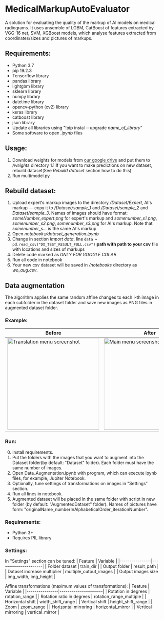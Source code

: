 # MedicalMarkupAutoEvaluator
A solution for evaluating the quality of the markup of AI models on medical radiograms. It uses ansemble of LGBM, CatBoost of features extracted by VGG-16 net, SVM, XGBoost models, which analyse features extracted from coordinates/sizes and pictures of markups. 


## Requirements:
- Python 3.7
- pip 19.2.3
- Tensorflow library
- pandas library
- lightgbm library
- sklearn library
- numpy library
- datetime library
- opencv-python (cv2) library
- keras library
- catboost library
- json library
- Update all libraries using "!pip instal --upgrade *name_of_library*" 
- Some software to open *.ipynb* files 


## Usage:
1. Download weights for models from [our google drive](https://drive.google.com/drive/folders/1o0vahEkKFOw3A060YHTTWaDf7nxRcWjy?usp=sharing) and put them to */weights* directory
1.1 If you want to make predictions on new dataset, rebuild dataset(See *Rebuild dataset* section how to do this)
2. Run multimodel.py


## Rebuild dataset: 
1. Upload expert's markup images to the directory */Dataset/Expert*, AI's markup — copy it to */Dataset/sample_1* and */Dataset/sample_2* and *Dataset/sample_3*. Names of images should have format: *someNumber_expert.png* for expert's markup and *somenumber_s1.png*, *somenumber_s2.png*, *somenumber_s3.png* for AI's markup. Note that *somenumber_s...* is the same AI's markup.
2. Open *notebooks/dataset_generation.ipynb*
3. Change in section *Import data*, line `data = pd.read_csv("DX_TEST_RESULT_FULL.csv")` **path with path to your csv** file with locations and sizes of markups
4. Delete code marked as *ONLY FOR GOOGLE COLAB*
5. Run all code in notebook
6. Your new csv dataset will be saved in */notebooks* directory as *wo_aug.csv*.


## Data augmentation
The algorithm applies the same random affine changes to each i-th image in each subfolder in the dataset folder and save new images as PNG files in augmented dataset folder.

### Example:
| Before        | After |
|----------------|----------------------|
| <img src="https://user-images.githubusercontent.com/57181871/97780377-511f1280-1b95-11eb-8b8a-4ab65b0bd20e.png" alt="Translation menu screenshot" width="300"/> | <img src="https://user-images.githubusercontent.com/57181871/97780374-4e242200-1b95-11eb-8e4c-085071b41f00.png" alt="Main menu screenshot" width="300"/> |


### Run:
0. Install requirements.
1. Put the folders with the images that you want to augment into the Dataset folder(by default: "Dataset" folder). Each folder must have the same number of images.
2. Open Data_Augmentation.ipynb with program, which can execute ipynb files, for example, Jupiter Notebook.
3. Optionally, tune settings of transformations on images in "Settings" section.
4. Run all lines in notebook.
5. Augmented dataset will be placed in the same folder with script in new folder (by default: "AugmentedDataset" folder). Names of pictures have form: "originalName_numberInAlphabeticalOrder_iterationNumber".


### Requirements:
- Python 3+
- Requires PIL library


### Settings:

In "Settings" section can be tuned:
| Feature        | Variable |
|----------------|----------------------|
| Folder dataset | train_dir            |
| Output folder  | result_path          |
| Dataset increase multiplier  |  multiple_output_images  |
| Output images size    | img_width, img_height |

Affine transformations (maximum values of transformations):
| Feature        | Variable |
|----------------|----------------------|
| Rotation in degrees | rotation_range |
| Rotation ratio in degrees | rotation_range_multiple |
| Horizontal shift | width_shift_range |
| Vertical shift | height_shift_range |
| Zoom | zoom_range |
| Horizontal mirroring | horizontal_mirror |
| Vertical mirroring | vertical_mirror |
